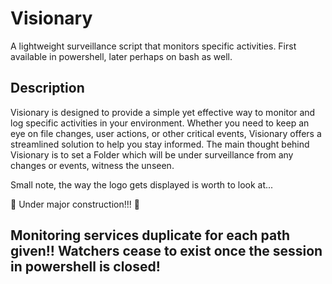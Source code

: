 # Visionary
A lightweight surveillance script that monitors specific activities. First available in powershell, later perhaps on bash as well.

## Description
Visionary is designed to provide a simple yet effective way to monitor and log specific activities in your environment. Whether you need to keep an eye on file changes, user actions, or other critical events, Visionary offers a streamlined solution to help you stay informed.
The main thought behind Visionary is to set a Folder which will be under surveillance from any changes or events, witness the unseen.

Small note, the way the logo gets displayed is worth to look at...

🚧 Under major construction!!! 🚧

## Monitoring services duplicate for each path given!! Watchers cease to exist once the session in powershell is closed!
